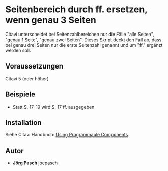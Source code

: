 # Seitenbereich durch ff. ersetzen, wenn genau 3 Seiten

Citavi unterscheidet bei Seitenzahlbereichen nur die Fälle "alle Seiten", "genau 1 Seite", "genau zwei Seiten".
Dieses Skript deckt den Fall ab, dass bei genau drei Seiten nur die erste Seitenzahl genannt und um "ff." ergänzt werden soll.

## Voraussetzungen
Citavi 5 (oder höher)

## Beispiele

- Statt S. 17-19 wird S. 17 ff. ausgegeben

## Installation
Siehe Citavi Handbuch: [Using Programmable Components](https://www.citavi.com/programmable_components)

## Autor

* **Jörg Pasch** [joepasch](https://github.com/joepasch)

